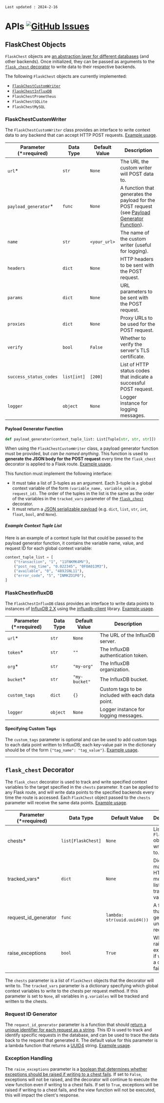 ````{note}
Last updated : 2024-2-16
````

# APIs [![GitHub Issues](https://img.shields.io/github/issues/peter-w-bryant/Flask-Chest)](https://github.com/peter-w-bryant/Flask-Chest/issues)

## FlaskChest Objects
`FlaskChest` objects are <u>an abstraction layer for different databases</u> (and other backends). Once initialized, they can be passed as arguments to the [`flask_chest` decorator](#flask-chest-decorator) to write data to their respective backends.

The following `FlaskChest` objects are currently implemented:
- [`FlaskChestCustomWriter`](#flaskchestcustomwriter)
- [`FlaskChestInfluxDB`](#flaskchestinfluxdb)
- `FlaskChestPrometheus`
- `FlaskChestSQLite`
- `FlaskChestMySQL`

### FlaskChestCustomWriter
The `FlaskChestCustomWriter` class provides an interface to write context data to any backend that can accept HTTP POST requests. [Example usage](sample_usage.md#flaskchestcustomwriter).

| Parameter (*=required)           | Data Type     | Default Value | Description                                                  |
|--------------------|---------------|---------------|--------------------------------------------------------------|
| `url`*                | `str`          | `None`          | The URL the custom writer will POST data to.                 |
| `payload_generator`*  | `func`         | `None`          | A function that generates the payload for the POST request (see [Payload Generator Function](#payload-generator-function)). |
| `name`               | `str`          | `<your_url>`           | The name of the custom writer (useful for logging).          |
| `headers`            | `dict`          | `None`          | HTTP headers to be sent with the POST request.               |
| `params`             | `dict`          | `None`          | URL parameters to be sent with the POST request.             |
| `proxies`            | `dict`          | `None`          | Proxy URLs to be used for the POST request.                  |
| `verify`             | `bool`       | `False`         | Whether to verify the server's TLS certificate.              |
| `success_status_codes` | `list[int]`  | `[200]`         | List of HTTP status codes that indicate a successful POST request. |
| `logger`             | `object`        | `None`          | Logger instance for logging messages.                        |

#### Payload Generator Function
```python
def payload_generator(context_tuple_list: List[Tuple[str, str, str]]) -> dict|list|str|int|float|bool|None:
```
When using the `FlaskChestCustomWriter` class, a payload generator function must be provided, but <i>can be named anything</i>. This function is used to <b>generate the JSON body for the POST request</b> every time the `flask_chest` decorator is applied to a Flask route. [Example usage](sample_usage.md#flaskchestcustomwriter).

This function must implement the following interface:
- It must take a list of 3-tuples as an argument. Each 3-tuple is a global context variable of the form `(variable_name, variable_value, request_id)`. The order of the tuples in the list is the same as the order of the variables in the `tracked_vars` parameter of the [`flask_chest`](#the-flask_chest-decorator) decorator.
- It must return a [JSON serializable payload](https://learnpython.com/blog/object-serialization-in-python/) (e.g. `dict`, `list`, `str`, `int`, `float`, `bool`, and `None`).

##### Example Context Tuple List
Here is an example of a context tuple list that could be passed to the payload generator function, it contains the variable name, value, and request ID for each global context variable:
```python
context_tuple_list = [
    ("transaction", "1", "11FNKMK4MV"),
    ("post_req_time", "0.022345", "0FOA013M3"),
    ("available", "0", "489JSNL11"),
    ("error_code", "5", "INMKZO1P0"),
]
```

### FlaskChestInfluxDB
The `FlaskChestInfluxDB` class provides an interface to write data points to instances of [InfluxDB 2.X](https://docs.influxdata.com/influxdb/v2/) using the [influxdb-client](https://github.com/influxdata/influxdb-client-python) library. [Example usage](sample_usage.md#flaskchestinfluxdb).

| Parameter (*=required)           | Data Type     | Default Value | Description                                                  |
|----------------------------------|---------------|---------------|--------------------------------------------------------------|
| `url`*                             | `str`         | `None`        | The URL of the InfluxDB server.                              |
| `token`*                           | `str`         | `""`          | The InfluxDB authentication token.                           |
| `org`*                             | `str`         | `"my-org"`    | The InfluxDB organization.                                   |
| `bucket`*                          | `str`         | `"my-bucket"` | The InfluxDB bucket.                                         |
| `custom_tags`                      | `dict`        | `{}`          | Custom tags to be included with each data point.             |
| `logger`                           | `object`      | `None`        | Logger instance for logging messages.                        |

#### Specifying Custom Tags
The `custom_tags` parameter is optional and can be used to add custom tags to each data point written to InfluxDB; each key-value pair in the dictionary should be of the form `{"tag_name": "tag_value"}`. [Example usage](sample_usage.md#flaskchestinfluxdb).

---

## `flask_chest` Decorator
The `flask_chest` decorator is used to track and write specified context variables to the target specified in the `chests` parameter. It can be applied to any Flask route, and will write data points to the specified backends every time the route is accessed. Each `FlaskChest` object passed to the `chests` parameter will receive the same data points. [Example usage](sample_usage.md#flask-chest-decorator).

| Parameter (*=required)           | Data Type     | Default Value                  | Description                                                  |
|----------------------------------|---------------|--------------------------------|--------------------------------------------------------------|
| chests*                          | `list[FlaskChest]` | `None`                    | List of `FlaskChest` objects to write data to.              |
| tracked_vars*                    | `dict`        | `None`                         | Dictionary mapping HTTP methods to lists of tracked variables. |
| request_id_generator             | `func`        | `lambda: str(uuid.uuid4())`    | A function that generates a unique request ID.               |
| raise_exceptions                 | `bool`        | `True`                         | Whether to raise exceptions if writing to a chest fails.     |

The `chests` parameter is a list of `FlaskChest` objects that the decorator will write to. The `tracked_vars` parameter is a dictionary specifying which global context variables to write to the chests per request method. If this parameter is set to `None`, all variables in `g.variables` will be tracked and written to the chests.

### Request ID Generator
The `request_id_generator` parameter is a function that should <u>return a unique identifier for each request as a string</u>. This ID is used to track and identify specific requests in the database, and can be used to trace the data back to the request that generated it. The default value for this parameter is a lambda function that returns a [UUID4](https://docs.python.org/3/library/uuid.html) string. [Example usage](sample_usage.md#flask-chest-decorator).

### Exception Handling
The `raise_exceptions` parameter is a <u>boolean that determines whether exceptions should be raised if writing to a chest fails</u>. If set to `False`, exceptions will not be raised, and the decorator will continue to execute the view function even if writing to a chest fails. If set to `True`, exceptions will be raised if writing to a chest fails, and the view function will not be executed, this will impact the client's response.